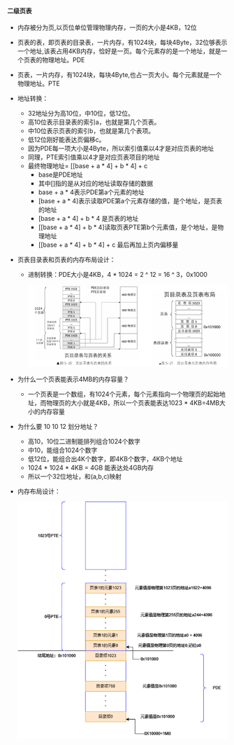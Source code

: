####  二级页表
  - 内存被分为页,以页位单位管理物理内存，一页的大小是4KB，12位
  - 页表的表，即页表的目录表，一片内存，有1024块，每块4Byte，32位够表示一个地址,该表占用4KB内存，恰好是一页。每个元素存的是一个地址，就是一个页表的物理地址。PDE
  - 页表，一片内存，有1024块，每块4Byte,也占一页大小。每个元素就是一个物理地址。PTE
  - 地址转换：
      - 32地址分为高10位，中10位，低12位。
      - 高10位表示目录表的索引a，也就是第几个页表。
      - 中10位表示页表的索引b，也就是第几个表项。
      - 低12位刚好能表达页偏移c。
      - 因为PDE每一项大小是4Byte，所以索引值乘以4才是对应页表的地址
      - 同理，PTE索引值乘以4才是对应页表项目的地址
      - 最终物理地址= [[base + a * 4] + b * 4] + c
        - base是PDE地址
        - 其中[]指的是从对应的地址读取存储的数据
        - base + a * 4表示PDE第a个元素的地址
        - [base + a * 4]表示读取PDE第a个元素存储的值，是个地址，是页表的地址
        - [base + a * 4] + b * 4 是页表的地址
        - [[base + a * 4] + b * 4]读取页表PTE第b个元素值，是个地址，是物理地址
        - [[base + a * 4] + b * 4] + c 最后再加上页内偏移量
- 页表目录表和页表的内存布局设计：
  - 进制转换：PDE大小是4KB，4 * 1024 = 2 ^ 12 = 16 ^ 3，0x1000

    ![](../asset/pde_pte.png)

- 为什么一个页表能表示4MB的内存容量？
  - 一个页表是一个数组，有1024个元素，每个元素指向一个物理页的起始地址，而物理页的大小就是4KB，所以一个页表能表达1023 * 4KB=4MB大小的内存容量
- 为什么要 10 10 12 划分地址？
  - 高10，10位二进制能排列组合1024个数字
  - 中10，能组合1024个数字
  - 低12位，能组合出4K个数字，即4KB个数字，4KB个地址
  - 1024 * 1024 * 4KB = 4GB 能表达处4GB内存
  - 所以一个32位地址，和(a,b,c)映射

- 内存布局设计：
  
  ![](../asset/pde_pte_layout.png)